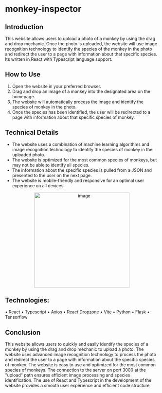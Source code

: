 # monkey-inspector
 
## Introduction

This website allows users to upload a photo of a monkey by using the drag and drop mechanic. Once the photo is uploaded, the website will use image recognition technology to identify the species of the monkey in the photo and redirect the user to a page with information about that specific species. Its written in React with Typescript language support.

## How to Use
1.	Open the website in your preferred browser.
2.	Drag and drop an image of a monkey into the designated area on the homepage.
3.	The website will automatically process the image and identify the species of monkey in the photo.
4.	Once the species has been identified, the user will be redirected to a page with information about that specific species of monkey.

## Technical Details

- The website uses a combination of machine learning algorithms and image recognition technology to identify the species of monkey in the uploaded photo.
-	The website is optimized for the most common species of monkeys, but may not be able to identify all species.
-	The information about the specific species is pulled from a JSON and presented to the user on the next page.
-	The website is mobile-friendly and responsive for an optimal user experience on all devices.

<p align="center">
 <img width="313" alt="image" src="https://user-images.githubusercontent.com/59770761/214831424-b5f2bdd3-fc4d-4fd5-bad2-95e592bfb1af.png">
</p>

## Technologies:
•	React
•	Typescript
•	Axios
•	React Dropzone
•	Vite
•	Python
•	Flask
•	Tensorflow

## Conclusion

This website allows users to quickly and easily identify the species of a monkey by using the drag and drop mechanic to upload a photo. The website uses advanced image recognition technology to process the photo and redirect the user to a page with information about the specific species of monkey. The website is easy to use and optimized for the most common species of monkeys. The connection to the server on port 3000 at the "upload" path ensures efficient image processing and species identification. The use of React and Typescript in the development of the website provides a smooth user experience and efficient code structure.

